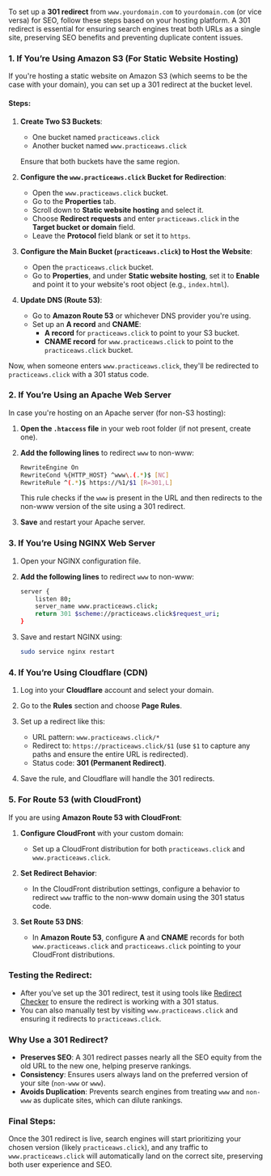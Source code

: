 To set up a **301 redirect** from `www.yourdomain.com` to `yourdomain.com` (or vice versa) for SEO, follow these steps based on your hosting platform. A 301 redirect is essential for ensuring search engines treat both URLs as a single site, preserving SEO benefits and preventing duplicate content issues.

### 1. **If You’re Using Amazon S3 (For Static Website Hosting)**

If you're hosting a static website on Amazon S3 (which seems to be the case with your domain), you can set up a 301 redirect at the bucket level.

#### Steps:

1. **Create Two S3 Buckets**:
   - One bucket named `practiceaws.click`
   - Another bucket named `www.practiceaws.click`
   
   Ensure that both buckets have the same region.

2. **Configure the `www.practiceaws.click` Bucket for Redirection**:
   - Open the `www.practiceaws.click` bucket.
   - Go to the **Properties** tab.
   - Scroll down to **Static website hosting** and select it.
   - Choose **Redirect requests** and enter `practiceaws.click` in the **Target bucket or domain** field.
   - Leave the **Protocol** field blank or set it to `https`.

3. **Configure the Main Bucket (`practiceaws.click`) to Host the Website**:
   - Open the `practiceaws.click` bucket.
   - Go to **Properties**, and under **Static website hosting**, set it to **Enable** and point it to your website's root object (e.g., `index.html`).

4. **Update DNS (Route 53)**:
   - Go to **Amazon Route 53** or whichever DNS provider you're using.
   - Set up an **A record** and **CNAME**:
     - **A record** for `practiceaws.click` to point to your S3 bucket.
     - **CNAME record** for `www.practiceaws.click` to point to the `practiceaws.click` bucket.

Now, when someone enters `www.practiceaws.click`, they'll be redirected to `practiceaws.click` with a 301 status code.

### 2. **If You’re Using an Apache Web Server**

In case you're hosting on an Apache server (for non-S3 hosting):

1. **Open the `.htaccess` file** in your web root folder (if not present, create one).
   
2. **Add the following lines** to redirect `www` to non-www:
   ```bash
   RewriteEngine On
   RewriteCond %{HTTP_HOST} ^www\.(.*)$ [NC]
   RewriteRule ^(.*)$ https://%1/$1 [R=301,L]
   ```
   This rule checks if the `www` is present in the URL and then redirects to the non-www version of the site using a 301 redirect.

3. **Save** and restart your Apache server.

### 3. **If You’re Using NGINX Web Server**

1. Open your NGINX configuration file.
   
2. **Add the following lines** to redirect `www` to non-www:
   ```bash
   server {
       listen 80;
       server_name www.practiceaws.click;
       return 301 $scheme://practiceaws.click$request_uri;
   }
   ```

3. Save and restart NGINX using:
   ```bash
   sudo service nginx restart
   ```

### 4. **If You’re Using Cloudflare (CDN)**

1. Log into your **Cloudflare** account and select your domain.

2. Go to the **Rules** section and choose **Page Rules**.

3. Set up a redirect like this:
   - URL pattern: `www.practiceaws.click/*`
   - Redirect to: `https://practiceaws.click/$1` (use `$1` to capture any paths and ensure the entire URL is redirected).
   - Status code: **301 (Permanent Redirect)**.

4. Save the rule, and Cloudflare will handle the 301 redirects.

### 5. **For Route 53 (with CloudFront)**

If you are using **Amazon Route 53 with CloudFront**:

1. **Configure CloudFront** with your custom domain:
   - Set up a CloudFront distribution for both `practiceaws.click` and `www.practiceaws.click`.

2. **Set Redirect Behavior**:
   - In the CloudFront distribution settings, configure a behavior to redirect `www` traffic to the non-www domain using the 301 status code.

3. **Set Route 53 DNS**:
   - In **Amazon Route 53**, configure **A** and **CNAME** records for both `www.practiceaws.click` and `practiceaws.click` pointing to your CloudFront distributions.

### Testing the Redirect:
- After you’ve set up the 301 redirect, test it using tools like [Redirect Checker](https://www.redirect-checker.org/) to ensure the redirect is working with a 301 status.
- You can also manually test by visiting `www.practiceaws.click` and ensuring it redirects to `practiceaws.click`.

### Why Use a 301 Redirect?

- **Preserves SEO**: A 301 redirect passes nearly all the SEO equity from the old URL to the new one, helping preserve rankings.
- **Consistency**: Ensures users always land on the preferred version of your site (`non-www` or `www`).
- **Avoids Duplication**: Prevents search engines from treating `www` and `non-www` as duplicate sites, which can dilute rankings.

### Final Steps:
Once the 301 redirect is live, search engines will start prioritizing your chosen version (likely `practiceaws.click`), and any traffic to `www.practiceaws.click` will automatically land on the correct site, preserving both user experience and SEO.

